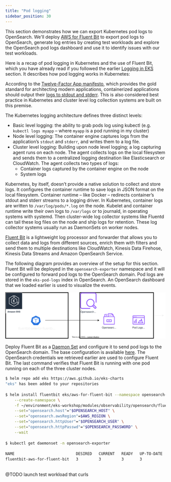 ```yaml
---
title: "Pod logging"
sidebar_position: 30
---
```


This section demonstrates how we can export Kubernetes pod logs to OpenSearch. We'll deploy [AWS for Fluent Bit](https://github.com/aws/aws-for-fluent-bit) to export pod logs to OpenSearch, generate log entries by creating test workloads and explore the OpenSearch pod logs dashboard and use it to identify issues with our test workloads.

Here is a recap of pod logging in Kubernetes and the use of Fluent Bit, which you have already read if you followed the earlier [Logging in EKS](https://www.eksworkshop.com/docs/observability/logging/pod-logging/) section. It describes how pod logging works in Kubernetes:

According to the [Twelve-Factor App manifesto](https://12factor.net/), which provides the gold standard for architecting modern applications, containerized applications should output their [logs to stdout and stderr](https://12factor.net/logs). This is also considered best practice in Kubernetes and cluster level log collection systems are built on this premise.

The Kubernetes logging architecture defines three distinct levels:

* Basic level logging: the ability to grab pods log using kubectl (e.g. `kubectl logs myapp` – where `myapp` is a pod running in my cluster)
* Node level logging: The container engine captures logs from the application’s `stdout` and `stderr`, and writes them to a log file.
* Cluster level logging: Building upon node level logging; a log capturing agent runs on each node. The agent collects logs on the local filesystem and sends them to a centralized logging destination like Elasticsearch or CloudWatch. The agent collects two types of logs:
  * Container logs captured by the container engine on the node
  * System logs

Kubernetes, by itself, doesn’t provide a native solution to collect and store logs. It configures the container runtime to save logs in JSON format on the local filesystem. Container runtime – like Docker – redirects container’s stdout and stderr streams to a logging driver. In Kubernetes, container logs are written to `/var/log/pods/*.log` on the node. Kubelet and container runtime write their own logs to `/var/logs` or to journald, in operating systems with systemd. Then cluster-wide log collector systems like Fluentd can tail these log files on the node and ship logs for retention. These log collector systems usually run as DaemonSets on worker nodes.

[Fluent Bit](https://fluentbit.io/) is a lightweight log processor and forwarder that allows you to collect data and logs from different sources, enrich them with filters and send them to multiple destinations like CloudWatch, Kinesis Data Firehose, Kinesis Data Streams and Amazon OpenSearch Service.

The following diagram provides an overview of the setup for this section. Fluent Bit will be deployed in the `opensearch-exporter` namespace and it will be configured to forward pod logs to the OpenSearch domain. Pod logs are stored in the `eks-pod-logs` index in OpenSearch.  An OpenSearch dashboard that we loaded earlier is used to visualize the events.

![Pod logs to OpenSearch](./assets/eks-pod-logs-overview.svg)

Deploy Fluent Bit as a [Daemon Set](https://kubernetes.io/docs/concepts/workloads/controllers/daemonset/) and configure it to send pod logs to the OpenSearch domain. The base configuration is available [here](https://github.com/VAR::MANIFESTS_OWNER/VAR::MANIFESTS_REPOSITORY/tree/VAR::MANIFESTS_REF/manifests/modules/observability/opensearch/fluentbit). The OpenSearch credentials we retrieved earlier are used to configure Fluent Bit. The last command verifies that Fluent Bit is running with one pod running on each of the three cluster nodes.

```bash wait=60
$ helm repo add eks https://aws.github.io/eks-charts
"eks" has been added to your repositories
 
$ helm install fluentbit eks/aws-for-fluent-bit --namespace opensearch-exporter \
    --create-namespace \
    -f ~/environment/eks-workshop/modules/observability/opensearch/fluentbit/values.yaml \
    --set="opensearch.host"="$OPENSEARCH_HOST" \
    --set="opensearch.awsRegion"=$AWS_REGION \
    --set="opensearch.httpUser"="$OPENSEARCH_USER" \
    --set="opensearch.httpPasswd"="$OPENSEARCH_PASSWORD" \
    --wait
 
$ kubectl get daemonset -n opensearch-exporter

NAME                           DESIRED   CURRENT   READY   UP-TO-DATE   AVAILABLE   NODE SELECTOR   AGE
fluentbit-aws-for-fluent-bit   3         3         3       3            3           <none>          60s
 
```

@TODO launch test workload that curls



